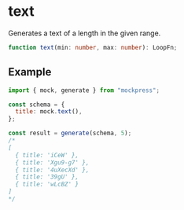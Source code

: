 # text

Generates a text of a length in the given range.

```ts
function text(min: number, max: number): LoopFn;
```

## Example

```js
import { mock, generate } from "mockpress";

const schema = {
  title: mock.text(),
};

const result = generate(schema, 5);
/*
[
  { title: 'iCeW' },
  { title: 'Xgu9-g7' },
  { title: '4uXecXd' },
  { title: '39gU' },
  { title: 'wLcBZ' }
]
*/
```
